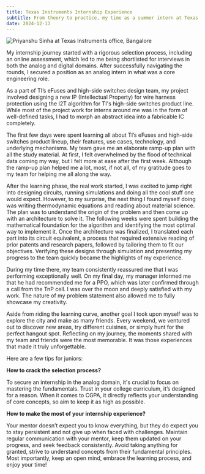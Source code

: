 ```yaml
---
title: Texas Instruments Internship Experience
subtitle: From theory to practice, my time as a summer intern at Texas Instruments.
date: 2024-12-13
---
```


<img src="/static/ti.jpeg" alt="Priyanshu Sinha at Texas Instruments office, Bangalore" />

My internship journey started with a rigorous selection process, including an online assessment, which led to me being shortlisted for interviews in both the analog and digital domains. After successfully navigating the rounds, I secured a position as an analog intern in what was a core engineering role.

As a part of TI’s eFuses and high-side switches design team, my project involved designing a new IP (Intellectual Property) for wire harness protection using the I2T algorithm for TI's high-side switches product line. While most of the project work for interns around me was in the form of well-defined tasks, I had to morph an abstract idea into a fabricable IC completely.

The first few days were spent learning all about TI’s eFuses and high-side switches product lineup, their features, use cases, technology, and underlying mechanisms. My team gave me an elaborate ramp-up plan with all the study material. At first, I felt overwhelmed by the flood of technical data coming my way, but I felt more at ease after the first week. Although the ramp-up plan helped me a lot, most, if not all, of my gratitude goes to my team for helping me all along the way.

After the learning phase, the real work started, I was excited to jump right into designing circuits, running simulations and doing all the cool stuff one would expect. However, to my surprise, the next thing I found myself doing was writing thermodynamic equations and reading about material science. The plan was to understand the origin of the problem and then come up with an architecture to solve it. The following weeks were spent building the mathematical foundation for the algorithm and identifying the most optimal way to implement it. Once the architecture was finalized, I translated each part into its circuit equivalent, a process that required extensive reading of prior patents and research papers, followed by tailoring them to fit our objectives. Verifying these designs through simulation and presenting my progress to the team quickly became the highlights of my experience.

During my time there, my team consistently reassured me that I was performing exceptionally well. On my final day, my manager informed me that he had recommended me for a PPO, which was later confirmed through a call from the TnP cell. I was over the moon and deeply satisfied with my work. The nature of my problem statement also allowed me to fully showcase my creativity.

Aside from riding the learning curve, another goal I took upon myself was to explore the city and make as many friends. Every weekend, we ventured out to discover new areas, try different cuisines, or simply hunt for the perfect hangout spot. Reflecting on my journey, the moments shared with my team and friends were the most memorable. It was those experiences that made it truly unforgettable.

Here are a few tips for juniors: 

**How to crack the selection process?**

To secure an internship in the analog domain, it's crucial to focus on mastering the fundamentals. Trust in your college curriculum, it’s designed for a reason. When it comes to CGPA, it directly reflects your understanding of core concepts, so aim to keep it as high as possible.

**How to make the most of your internship experience?**

Your mentor doesn’t expect you to know everything, but they do expect you to stay persistent and not give up when faced with challenges. Maintain regular communication with your mentor, keep them updated on your progress, and seek feedback consistently. Avoid taking anything for granted, strive to understand concepts from their fundamental principles. Most importantly, keep an open mind, embrace the learning process, and enjoy your time!
